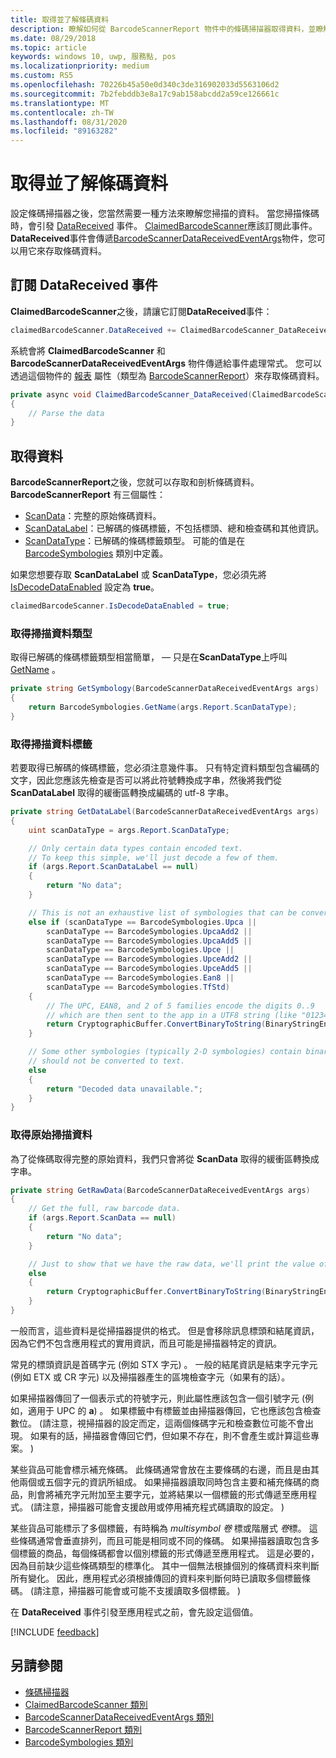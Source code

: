 ```yaml
---
title: 取得並了解條碼資料
description: 瞭解如何從 BarcodeScannerReport 物件中的條碼掃描器取得資料，並瞭解其格式和內容。
ms.date: 08/29/2018
ms.topic: article
keywords: windows 10, uwp, 服務點, pos
ms.localizationpriority: medium
ms.custom: RS5
ms.openlocfilehash: 70226b45a50e0d340c3de316902033d5563106d2
ms.sourcegitcommit: 7b2febddb3e8a17c9ab158abcdd2a59ce126661c
ms.translationtype: MT
ms.contentlocale: zh-TW
ms.lasthandoff: 08/31/2020
ms.locfileid: "89163282"
---
```

# <a name="obtain-and-understand-barcode-data"></a>取得並了解條碼資料

設定條碼掃描器之後，您當然需要一種方法來瞭解您掃描的資料。 當您掃描條碼時，會引發 [DataReceived](/uwp/api/windows.devices.pointofservice.claimedbarcodescanner.datareceived) 事件。 [ClaimedBarcodeScanner](/uwp/api/windows.devices.pointofservice.claimedbarcodescanner)應該訂閱此事件。 **DataReceived**事件會傳遞[BarcodeScannerDataReceivedEventArgs](/uwp/api/windows.devices.pointofservice.barcodescannerdatareceivedeventargs)物件，您可以用它來存取條碼資料。

## <a name="subscribe-to-the-datareceived-event"></a>訂閱 DataReceived 事件

**ClaimedBarcodeScanner**之後，請讓它訂閱**DataReceived**事件：

```cs
claimedBarcodeScanner.DataReceived += ClaimedBarcodeScanner_DataReceived;
```

系統會將 **ClaimedBarcodeScanner** 和 **BarcodeScannerDataReceivedEventArgs** 物件傳遞給事件處理常式。 您可以透過這個物件的 [報表](/uwp/api/windows.devices.pointofservice.barcodescannerdatareceivedeventargs.report#Windows_Devices_PointOfService_BarcodeScannerDataReceivedEventArgs_Report) 屬性（類型為 [BarcodeScannerReport](/uwp/api/windows.devices.pointofservice.barcodescannerreport)）來存取條碼資料。

```cs
private async void ClaimedBarcodeScanner_DataReceived(ClaimedBarcodeScanner sender, BarcodeScannerDataReceivedEventArgs args)
{
    // Parse the data
}
```

## <a name="get-the-data"></a>取得資料

**BarcodeScannerReport**之後，您就可以存取和剖析條碼資料。 **BarcodeScannerReport** 有三個屬性：

* [ScanData](/uwp/api/windows.devices.pointofservice.barcodescannerreport.scandata)：完整的原始條碼資料。
* [ScanDataLabel](/uwp/api/windows.devices.pointofservice.barcodescannerreport.scandatalabel)：已解碼的條碼標籤，不包括標頭、總和檢查碼和其他資訊。
* [ScanDataType](/uwp/api/windows.devices.pointofservice.barcodescannerreport.scandatatype)：已解碼的條碼標籤類型。 可能的值是在 [BarcodeSymbologies](/uwp/api/windows.devices.pointofservice.barcodesymbologies) 類別中定義。

如果您想要存取 **ScanDataLabel** 或 **ScanDataType**，您必須先將 [IsDecodeDataEnabled](/uwp/api/windows.devices.pointofservice.claimedbarcodescanner.isdecodedataenabled#Windows_Devices_PointOfService_ClaimedBarcodeScanner_IsDecodeDataEnabled) 設定為 **true**。

```cs
claimedBarcodeScanner.IsDecodeDataEnabled = true;
```

### <a name="get-the-scan-data-type"></a>取得掃描資料類型

取得已解碼的條碼標籤類型相當簡單， &mdash; 只是在**ScanDataType**上呼叫[GetName](/uwp/api/windows.devices.pointofservice.barcodesymbologies.getname) 。

```cs
private string GetSymbology(BarcodeScannerDataReceivedEventArgs args)
{
    return BarcodeSymbologies.GetName(args.Report.ScanDataType);
}
```

### <a name="get-the-scan-data-label"></a>取得掃描資料標籤

若要取得已解碼的條碼標籤，您必須注意幾件事。 只有特定資料類型包含編碼的文字，因此您應該先檢查是否可以將此符號轉換成字串，然後將我們從 **ScanDataLabel** 取得的緩衝區轉換成編碼的 utf-8 字串。

```cs
private string GetDataLabel(BarcodeScannerDataReceivedEventArgs args)
{
    uint scanDataType = args.Report.ScanDataType;

    // Only certain data types contain encoded text.
    // To keep this simple, we'll just decode a few of them.
    if (args.Report.ScanDataLabel == null)
    {
        return "No data";
    }

    // This is not an exhaustive list of symbologies that can be converted to a string.
    else if (scanDataType == BarcodeSymbologies.Upca ||
        scanDataType == BarcodeSymbologies.UpcaAdd2 ||
        scanDataType == BarcodeSymbologies.UpcaAdd5 ||
        scanDataType == BarcodeSymbologies.Upce ||
        scanDataType == BarcodeSymbologies.UpceAdd2 ||
        scanDataType == BarcodeSymbologies.UpceAdd5 ||
        scanDataType == BarcodeSymbologies.Ean8 ||
        scanDataType == BarcodeSymbologies.TfStd)
    {
        // The UPC, EAN8, and 2 of 5 families encode the digits 0..9
        // which are then sent to the app in a UTF8 string (like "01234").
        return CryptographicBuffer.ConvertBinaryToString(BinaryStringEncoding.Utf8, args.Report.ScanDataLabel);
    }

    // Some other symbologies (typically 2-D symbologies) contain binary data that
    // should not be converted to text.
    else
    {
        return "Decoded data unavailable.";
    }
}
```

### <a name="get-the-raw-scan-data"></a>取得原始掃描資料

為了從條碼取得完整的原始資料，我們只會將從 **ScanData** 取得的緩衝區轉換成字串。

```cs
private string GetRawData(BarcodeScannerDataReceivedEventArgs args)
{
    // Get the full, raw barcode data.
    if (args.Report.ScanData == null)
    {
        return "No data";
    }

    // Just to show that we have the raw data, we'll print the value of the bytes.
    else
    {
        return CryptographicBuffer.ConvertBinaryToString(BinaryStringEncoding.Utf8, args.Report.ScanData);
    }
}
```

一般而言，這些資料是從掃描器提供的格式。 但是會移除訊息標頭和結尾資訊，因為它們不包含應用程式的實用資訊，而且可能是掃描器特定的資訊。

常見的標頭資訊是首碼字元 (例如 STX 字元) 。 一般的結尾資訊是結束字元字元 (例如 ETX 或 CR 字元) 以及掃描器產生的區塊檢查字元（如果有的話）。

如果掃描器傳回了一個表示式的符號字元，則此屬性應該包含一個引號字元 (例如，適用于 UPC 的 **a**) 。 如果標籤中有標籤並由掃描器傳回，它也應該包含檢查數位。  (請注意，視掃描器的設定而定，這兩個條碼字元和檢查數位可能不會出現。 如果有的話，掃描器會傳回它們，但如果不存在，則不會產生或計算這些專案。 ) 

某些貨品可能會標示補充條碼。 此條碼通常會放在主要條碼的右邊，而且是由其他兩個或五個字元的資訊所組成。 如果掃描器讀取同時包含主要和補充條碼的商品，則會將補充字元附加至主要字元，並將結果以一個標籤的形式傳遞至應用程式。  (請注意，掃描器可能會支援啟用或停用補充程式碼讀取的設定。 ) 

某些貨品可能標示了多個標籤，有時稱為 *multisymbol 卷* 標或階層式 *卷*標。 這些條碼通常會垂直排列，而且可能是相同或不同的條碼。 如果掃描器讀取包含多個標籤的商品，每個條碼都會以個別標籤的形式傳遞至應用程式。 這是必要的，因為目前缺少這些條碼類型的標準化。 其中一個無法根據個別的條碼資料來判斷所有變化。 因此，應用程式必須根據傳回的資料來判斷何時已讀取多個標籤條碼。  (請注意，掃描器可能會或可能不支援讀取多個標籤。 ) 

在 **DataReceived** 事件引發至應用程式之前，會先設定這個值。

[!INCLUDE [feedback](./includes/pos-feedback.md)]

## <a name="see-also"></a>另請參閱
* [條碼掃描器](pos-barcodescanner.md)
* [ClaimedBarcodeScanner 類別](/uwp/api/windows.devices.pointofservice.barcodesymbologies.getname)
* [BarcodeScannerDataReceivedEventArgs 類別](/uwp/api/windows.devices.pointofservice.barcodescannerdatareceivedeventargs)
* [BarcodeScannerReport 類別](/uwp/api/windows.devices.pointofservice.barcodescannerreport)
* [BarcodeSymbologies 類別](/uwp/api/windows.devices.pointofservice.barcodesymbologies)